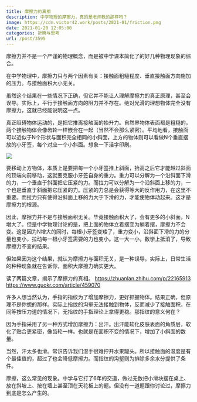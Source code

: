 ```yaml
---
title: 摩擦力的真相
description: 中学物理的摩擦力，真的是老师教的那样吗？
image: https://cdn.victor42.work/posts/2021-01/friction.png
date: 2021-01-20 12:05:00
categories: 折腾与思考
url: /post/3595
---
```


摩擦力并不是一个严谨的物理概念，而是被中学课本简化了的好几种物理现象的综合。

在中学物理中，摩擦力只与两个因素有关：接触面粗糙程度、垂直接触面方向施加的压力。与接触面积大小无关。

虽然这个结果在一些情况下正确，但它并不能让人理解摩擦力的真正原理，甚至会误导。实际上，平行于接触面方向的阻力并不存在。绝对光滑的理想物体完全没有摩擦力，这就已经能说明这一点。

真正阻碍物体运动的，是把它推离接触面的抬升力。自然界物体表面都是粗糙的，两个接触物体会像齿轮一样嵌合在一起（当然不会那么紧密）。平均地看，接触面可以近似于N个形状与面积完全相同的小斜面，上方的物体则可以看做N个垂直摆放的小牙签，每个对应一个小斜面。想象一下活字印刷。

![](https://cdn.victor42.work/posts/2021-01/friction.png)

要移动上方物体，本质上是要把每一个小牙签推上斜面，抬高之后它才能越过斜面的顶端向前移动，这就要克服小牙签自身的重力。重力可以分解为一个沿斜面下滑的力，一个垂直于斜面把它压紧的力。而拉力可以分解为一个沿斜面上移的力，一个也是垂直于斜面把它压紧的力。压紧的力总是会获得等大的反作用力，在这里不重要。而拉力只有使得沿斜面上移的力大于下滑的力，才能使物体动起来。这才是摩擦力的根源。

因此，摩擦力并不是与接触面积无关。毕竟接触面积大了，会有更多的小斜面，N增大了。但是中学物理讨论的是，把上面的物体立着摆变为躺着摆，摩擦力不会变。这是因为N增大的同时，每根小牙签变矮了，重力变小，沿斜面下滑的力的分量也变小，拉动每一根小牙签需要的力也变小。这一大一小，数学上抵消了，导致摩擦力不变的结果。

但如果因为这个结果，就认为摩擦力与面积无关，是一种误导。实际上，日常生活的种种现象就在告诉你，面积大摩擦力确实更大。

读了两篇文章，揭示了摩擦力的真相。
https://zhuanlan.zhihu.com/p/22165913
https://www.guokr.com/article/459070

许多人想当然认为，手指的指纹为了增加摩擦力，更好抓握物体。结果正确，但原理不是你想的那样。实际上指纹的沟壑无法接触到物体，反而减少了接触面积，在同等按压力道的情况下，无指纹的手指理论上拿得更稳。那指纹的意义何在？

因为手指采用了另一种方式增加摩擦力：出汗。出汗能软化皮肤表面的角质层，软化了贴合更紧密，像齿轮一样。也就是在面积不变的情况下，增加了小斜面的数量。

当然，汗太多也滑。常识告诉我们湿手很难拧开水果罐头。所以接触面的湿度是有个最佳值的，超过了也会降低摩擦力。而指纹的沟壑则为排除多余水分提供了条件。

摩擦，这么常见的现象。中学与它打了6年的交道，做过无数把小滑块摆在桌上、放在斜坡上、按在墙上甚至顶在天花板上的题。但没有一道题跟你讨论过，摩擦力到底是怎么产生的。
